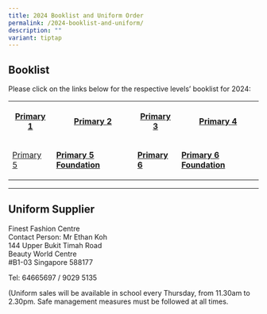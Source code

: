 ```yaml
---
title: 2024 Booklist and Uniform Order
permalink: /2024-booklist-and-uniform/
description: ""
variant: tiptap
---
```

<h2><strong>Booklist</strong></h2><p>Please click on the links below for the respective levels’ booklist for 2024:</p><table><tbody><tr><th rowspan="1" colspan="1"><p><a href="https://drive.google.com/file/d/1JOHNaaLEIPjJzakCZIxGfnvIBiRlQGxP/view?usp=sharing" rel="noopener noreferrer nofollow" target="_blank">Primary 1</a></p></th><th rowspan="1" colspan="1"><p><a href="https://drive.google.com/file/d/1VPSRLm0rsnRiJiuTIMTdtHHOYhP2kO1P/view?usp=sharing" rel="noopener noreferrer nofollow" target="_blank">Primary 2</a></p></th><th rowspan="1" colspan="1"><p><a href="https://drive.google.com/file/d/1rwFqi1mDES9BDi7DCzS30i1fnSOhvoXA/view?usp=sharing" rel="noopener noreferrer nofollow" target="_blank">Primary 3</a></p></th><th rowspan="1" colspan="1"><p><a href="https://drive.google.com/file/d/10wusTlBUzbaccxVHuz1I9MqrSWiNH3wX/view?usp=sharing" rel="noopener noreferrer nofollow" target="_blank">Primary 4</a></p></th></tr><tr><td rowspan="1" colspan="1"><p><a href="https://drive.google.com/file/d/1y1HkG72as8nXMziFAcovLnEfLaLyHMdz/view?usp=sharing" rel="noopener noreferrer nofollow" target="_blank">Primary 5</a></p></td><td rowspan="1" colspan="1"><p><strong><a href="/files/P5-Foundation-2023-Booklist.pdf" rel="noopener noreferrer nofollow" target="_blank">Primary 5 Foundation</a></strong></p></td><td rowspan="1" colspan="1"><p><strong><a href="/files/P6-2023-Booklist.pdf" rel="noopener noreferrer nofollow" target="_blank">Primary 6</a></strong></p></td><td rowspan="1" colspan="1"><p><strong><a href="/files/P6-Foundation-2023-Booklist.pdf" rel="noopener noreferrer nofollow" target="_blank">Primary 6 Foundation</a></strong></p></td></tr></tbody></table><hr><h2><strong>Uniform Supplier</strong></h2><p>Finest Fashion Centre<br>Contact Person: Mr Ethan Koh<br>144 Upper Bukit Timah Road<br>Beauty World Centre<br>#B1-03 Singapore 588177</p><p>Tel: 64665697 / 9029 5135</p><p>(Uniform sales will be available in school every Thursday, from 11.30am to 2.30pm. Safe management measures must be followed at all times.</p>